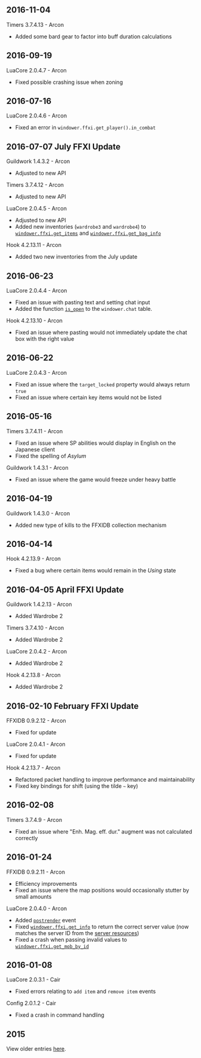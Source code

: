 2016-11-04
----------

Timers 3.7.4.13 - Arcon
* Added some bard gear to factor into buff duration calculations

2016-09-19
----------

LuaCore 2.0.4.7 - Arcon
* Fixed possible crashing issue when zoning

2016-07-16
----------

LuaCore 2.0.4.6 - Arcon
* Fixed an error in `windower.ffxi.get_player().in_combat`

2016-07-07 July FFXI Update
----------

Guildwork 1.4.3.2 - Arcon
* Adjusted to new API

Timers 3.7.4.12 - Arcon
* Adjusted to new API

LuaCore 2.0.4.5 - Arcon
* Adjusted to new API
* Added new inventories (`wardrobe3` and `wardrobe4`) to [`windower.ffxi.get_items`](http://dev.windower.net/doku.php?id=lua:api:functions:ffxi:start#windowerffxiget_items_bag_index) and [`windower.ffxi.get_bag_info`](http://dev.windower.net/doku.php?id=lua:api:functions:ffxi:start#windowerffxiget_bag_info_bag)

Hook 4.2.13.11 - Arcon
* Added two new inventories from the July update

2016-06-23
----------

LuaCore 2.0.4.4 - Arcon
* Fixed an issue with pasting text and setting chat input
* Added the function [`is_open`](http://dev.windower.net/doku.php?id=lua:api:functions:chat:start#windowerchatis_open) to the `windower.chat` table.

Hook 4.2.13.10 - Arcon
* Fixed an issue where pasting would not immediately update the chat box with the right value

2016-06-22
----------

LuaCore 2.0.4.3 - Arcon
* Fixed an issue where the `target_locked` property would always return `true`
* Fixed an issue where certain key items would not be listed

2016-05-16
----------

Timers 3.7.4.11 - Arcon
* Fixed an issue where SP abilities would display in English on the Japanese client
* Fixed the spelling of *Asylum*

Guildwork 1.4.3.1 - Arcon
* Fixed an issue where the game would freeze under heavy battle

2016-04-19
----------

Guildwork 1.4.3.0 - Arcon
* Added new type of kills to the FFXIDB collection mechanism

2016-04-14
----------

Hook 4.2.13.9 - Arcon
* Fixed a bug where certain items would remain in the *Using* state

2016-04-05 April FFXI Update
----------

Guildwork 1.4.2.13 - Arcon
* Added Wardrobe 2

Timers 3.7.4.10 - Arcon
* Added Wardrobe 2

LuaCore 2.0.4.2 - Arcon
* Added Wardrobe 2

Hook 4.2.13.8 - Arcon
* Added Wardrobe 2

2016-02-10 February FFXI Update
----------

FFXIDB 0.9.2.12 - Arcon
* Fixed for update

LuaCore 2.0.4.1 - Arcon
* Fixed for update

Hook 4.2.13.7 - Arcon
* Refactored packet handling to improve performance and maintainability
* Fixed key bindings for shift (using the tilde `~` key)

2016-02-08
----------

Timers 3.7.4.9 - Arcon
- Fixed an issue where "Enh. Mag. eff. dur." augment was not calculated correctly

2016-01-24
----------

FFXIDB 0.9.2.11 - Arcon
* Efficiency improvements
* Fixed an issue where the map positions would occasionally stutter by small amounts

LuaCore 2.0.4.0 - Arcon
* Added [`postrender`](http://dev.windower.net/doku.php?id=lua:api:events:start&#event_list) event
* Fixed [`windower.ffxi.get_info`](http://dev.windower.net/doku.php?id=lua:api:functions:ffxi:start#windowerffxiget_info) to return the correct server value (now matches the server ID from the [server resources](https://github.com/Windower/Resources/blob/master/xml/servers.xml))
* Fixed a crash when passing invalid values to [`windower.ffxi.get_mob_by_id`](http://dev.windower.net/doku.php?id=lua:api:functions:ffxi:start#windowerffxiget_mob_by_id_id)

2016-01-08
----------
LuaCore 2.0.3.1 - Cair
* Fixed errors relating to `add item` and `remove item` events

Config 2.0.1.2 - Cair
* Fixed a crash in command handling

2015
----

View older entries [here](https://github.com/Windower/Issues/blob/master/ChangeLog%202015.md).

